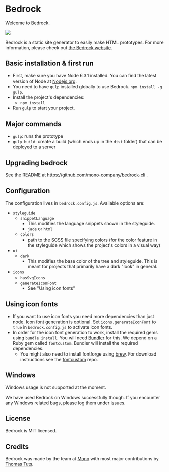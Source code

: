 # Bedrock

Welcome to Bedrock.

<img src="https://img.shields.io/github/downloads/atom/atom/latest/total.svg">

Bedrock is a static site generator to easily make HTML prototypes. For more information, please check out [the Bedrock website](http://bedrock.mono.company/).

## Basic installation & first run

* First, make sure you have Node 6.3.1 installed. You can find the latest version of Node at [Nodejs.org](https://nodejs.org/en/).
* You need to have `gulp` installed globally to use Bedrock. `npm install -g gulp`.
* Install the project's dependencies:
  * `npm install`
* Run `gulp` to start your project.

## Major commands

* `gulp`: runs the prototype
* `gulp build`: create a build (which ends up in the `dist` folder) that can be deployed to a server

## Upgrading bedrock

See the README at https://github.com/mono-company/bedrock-cli .

## Configuration

The configuration lives in `bedrock.config.js`. Available options are:

* `styleguide`
    * `snippetLanguage`
        * This modifies the language snippets shown in the styleguide. 
        * `jade` or `html`
    * `colors`
        * path to the SCSS file specifying colors (for the color feature in the styleguide which shows the project's colors in a visual way)
* `ui`
    * `dark`
      * This modifies the base color of the tree and styleguide. This is meant for projects that primarily have a dark "look" in general.
* `icons`
    * `hasSvgIcons`
    * `generateIconFont`
        * See "Using icon fonts"

## Using icon fonts

* If you want to use icon fonts you need more dependencies than just node. Icon font generation is optional. Set `icons.generateIconFont` to `true` in `bedrock.config.js` to activate icon fonts.
* In order for the icon font generation to work, install the required gems using `bundle install`. You will need [Bundler](http://bundler.io) for this. We depend on a Ruby gem called `fontcustom`. Bundler will install the required dependencies.
    * You might also need to install fontforge using [brew](http://brew.sh). For download instructions see the [fontcustom](https://github.com/FontCustom/fontcustom#installation) repo.

## Windows

Windows usage is not supported at the moment.

We have used Bedrock on Windows successfully though. If you encounter any Windows related bugs, please log them under issues.

## License

Bedrock is MIT licensed.

## Credits

Bedrock was made by the team at [Mono](http://mono.company) with most major contributions by [Thomas Tuts](http://thomastuts.com/).
